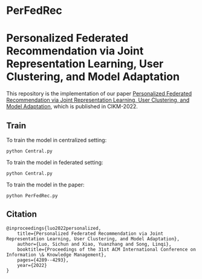 # PerFedRec

# Personalized Federated Recommendation via Joint Representation Learning, User Clustering, and Model Adaptation

This repository is the implementation of our paper [Personalized Federated Recommendation via Joint Representation Learning, User Clustering, and Model Adaptation](https://dl.acm.org/doi/abs/10.1145/3511808.3557668), which is published in CIKM-2022.


## Train


To train the model in centralized setting:
```
python Central.py
```
To train the model in federated setting:
```
python Central.py
```
To train the model in the paper:
```
python PerFedRec.py
```

## Citation

	@inproceedings{luo2022personalized,
        title={Personalized Federated Recommendation via Joint Representation Learning, User Clustering, and Model Adaptation},
        author={Luo, Sichun and Xiao, Yuanzhang and Song, Linqi},
        booktitle={Proceedings of the 31st ACM International Conference on Information \& Knowledge Management},
        pages={4289--4293},
        year={2022}
    }
    


